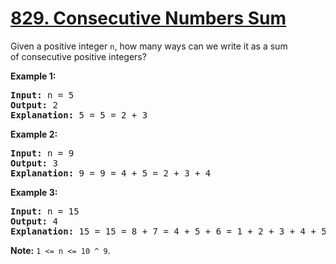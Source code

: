 # [829. Consecutive Numbers Sum](https://leetcode.com/problems/consecutive-numbers-sum)

<div><p>Given a positive integer&nbsp;<code>n</code>, how many ways can we write it as a sum of&nbsp;consecutive positive integers?</p>

<p><strong>Example 1:</strong></p>

<pre><strong>Input: </strong>n = 5
<strong>Output: </strong>2
<strong>Explanation: </strong>5 = 5 = 2 + 3</pre>

<p><strong>Example 2:</strong></p>

<pre><strong>Input: </strong>n = 9
<strong>Output: </strong>3
<strong>Explanation: </strong>9 = 9 = 4 + 5 = 2 + 3 + 4</pre>

<p><strong>Example 3:</strong></p>

<pre><strong>Input: </strong>n = 15
<strong>Output: </strong>4
<strong>Explanation: </strong>15 = 15 = 8 + 7 = 4 + 5 + 6 = 1 + 2 + 3 + 4 + 5</pre>

<p><strong>Note:</strong>&nbsp;<code>1 &lt;= n &lt;= 10 ^ 9</code>.</p>
</div>